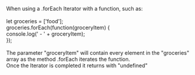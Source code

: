 When using a .forEach Iterator with a function, such as:  
\
let groceries = ['food'];  
groceries.forEach(function(groceryItem) {  
console.log(' - ' + groceryItem);  
});  
\
The parameter "groceryItem" will contain every element in the "groceries" array as the method .forEach iterates the function.  
Once the Iterator is completed it returns with "undefined"
